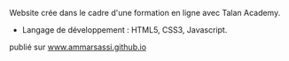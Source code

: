Website crée dans le cadre d'une formation en ligne avec Talan Academy.
* Langage de développement : HTML5, CSS3, Javascript.

publié sur 
www.ammarsassi.github.io 
